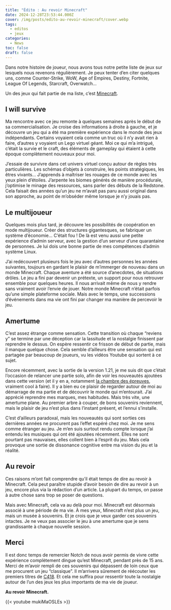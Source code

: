 ```yaml
---
title: "Édito : Au revoir Minecraft"
date: 2024-12-28T23:53:44.000Z
cover: /img/posts/edito-au-revoir-minecraft/cover.webp
tags:
  - editos
  - jeux
categories:
  - News
toc: false
draft: false
---
```


Dans notre histoire de joueur, nous avons tous notre petite liste de jeux sur lesquels nous revenons régulièrement. Je peux tenter d’en citer quelques uns, comme Counter-Strike, WoW, Age of Empires, Destiny, Fortnite, League Of Legends, Starcraft, Overwatch…

Un des jeux qui fait partie de ma liste, c’est [Minecraft](https://www.minecraft.net/fr-fr).

## I will survive

Ma rencontre avec ce jeu remonte à quelques semaines après le début de sa commercialisation. Je croise des informations à droite à gauche, et je découvre un jeu qui a été ma première expérience dans le monde des jeux indépendants. Certains voyaient cela comme un truc où il n’y avait rien à faire, d’autres y voyaient un Lego virtuel géant. Moi ce qui m’a intrigué, c’était la survie et le craft, des éléments de gameplay qui étaient à cette époque complètement nouveaux pour moi.

J’essaie de survivre dans cet univers virtuel conçu autour de règles très particulières. Les schémas d’objets à construire, les points stratégiques, les êtres vivants… J’apprends à maîtriser les rouages de ce monde avec les yeux plein d’étoiles. J’arpente les biomes générés de manière procédurale, j’optimise le minage des ressources, sans parler des débuts de la Redstone. Cela faisait des années qu’un jeu ne m’avait pas paru aussi original dans son approche, au point de m’obséder même lorsque je n’y jouais pas.

## Le multijoueur

Quelques mois plus tard, je découvre les possibilités de coopération en mode multijoueur. Créer des structures gigantesques, se fabriquer un système d’économie… C’était fou ! De là est venu aussi une petite expérience d’admin serveur, avec la gestion d’un serveur d’une quarantaine de personnes. Je lui dois une bonne partie de mes compétences d’admin système Linux.

J’ai redécouvert plusieurs fois le jeu avec d’autres personnes les années suivantes, toujours en gardant le plaisir de m’immerger de nouveau dans un monde Minecraft. Chaque aventure a été source d’anecdotes, de situations drôles. Le jeu a fini par devenir un prétexte, un support pour nous retrouver ensemble pour quelques heures. Il nous arrivait même de nous y rendre sans vraiment avoir l’envie de jouer. Notre monde Minecraft n’était parfois qu’une simple plateforme sociale. Mais avec le temps, une successions d’événements dans ma vie ont fini par changer ma manière de percevoir le jeu.

## Amertume

C’est assez étrange comme sensation. Cette transition où chaque “reviens y” se termine par une déception car la lassitude et la nostalgie finissent par reprendre le dessus. On espère ressentir ce frisson de début de partie, mais il manque quelque chose. Cela semble d’ailleurs être une sensation qui est partagée par beaucoup de joueurs, vu les vidéos Youtube qui sortent à ce sujet.

Encore récemment, avec la sortie de la version 1.21, je me suis dit que c’était l’occasion de relancer une partie solo, afin de voir les nouveautés ajoutées dans cette version (et il y en a, notamment [la chambre des épreuves](https://fr.minecraft.wiki/w/Chambres_des_%C3%A9preuves), vraiment cool à faire). Il y a bien eu ce plaisir de regarder autour de moi au démarrage de ma partie et de découvrir le monde qui m’entourait. J’ai apprécié reprendre mes marques, mes habitudes. Mais très vite, une amertume plane. Au premier arbre à couper, de bons souvenirs reviennent, mais le plaisir de jeu n’est plus dans l’instant présent, et l’ennui s’installe.

C’est d’ailleurs paradoxal, mais les nouveautés qui sont sorties ces dernières années ne procurent pas l’effet espéré chez moi. Je me sens comme étranger au jeu. Je m’en suis surtout rendu compte lorsque j’ai entendu les musiques qui ont été ajoutées récemment. Elles ne sont pourtant pas mauvaises, elles collent bien à l’esprit du jeu. Mais cela provoque une sortie de dissonance cognitive entre ma vision du jeu et la réalité.

## Au revoir

Ces raisons m’ont fait comprendre qu’il était temps de dire au revoir à Minecraft. Cela peut paraître stupide d’avoir besoin de dire au revoir à un jeu, encore plus via la rédaction d’un article. La plupart du temps, on passe à autre chose sans trop se poser de questions.

Mais avec Minecraft, cela va au delà pour moi. Minecraft est désormais associé à une période de ma vie. À mes yeux, Minecraft n’est plus un jeu, mais un musée à souvenirs. Et je crois que je veux garder ces souvenirs intactes. Je ne veux pas associer le jeu à une amertume que je sens grandissante à chaque nouvelle session.

## Merci

Il est donc temps de remercier Notch de nous avoir permis de vivre cette expérience complètement dingue qu’est Minecraft, pendant près de 15 ans. Merci de m’avoir rempli de ces souvenirs qui dépassent de loin ceux que me procurent un jeu “classique”. Il m’arrivera sûrement de réécouter les premiers titres de [C418](https://fr.wikipedia.org/wiki/C418). Et cela me suffira pour ressentir toute la nostalgie autour de l’un des jeux les plus importants de ma vie de joueur.

**Au revoir Minecraft.**

{{< youtube mukiMaOSLEs >}}
